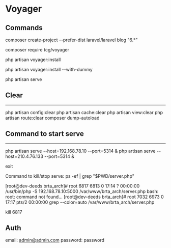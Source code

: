 # Voyager

## Commands
composer create-project --prefer-dist laravel/laravel blog "6.*"

composer require tcg/voyager

php artisan voyager:install

php artisan voyager:install --with-dummy

php artisan serve


## Clear
-----------------------
php artisan config:clear
php artisan cache:clear
php artisan view:clear
php artisan route:clear
composer dump-autoload



## Command to start serve
-----------------------
php artisan serve --host=192.168.78.10 --port=5314 &
php artisan serve --host=210.4.76.133 --port=5314 &

exit

Command to kill/stop serve:
ps -ef | grep "$PWD/server.php"

[root@dev-deeds brta_arch]# root      6817  6813  0 17:14 ?        00:00:00 /usr/bin/php -S 192.168.78.10:5000 /var/www/brta_arch/server.php
bash: root: command not found...
[root@dev-deeds brta_arch]# root      7032  6973  0 17:17 pts/2    00:00:00 grep --color=auto /var/www/brta_arch/server.php

kill 6817

## Auth
email: admin@admin.com
password: password
